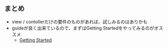 
## まとめ

* view / contollerだけの要件のものがあれば、試しみるのはありかも
* guideが良く出来ているので、まずはGetting Startedをやってみるのがオススメ
  * [Getting Started](http://lotusrb.org/guides/getting-started/)
